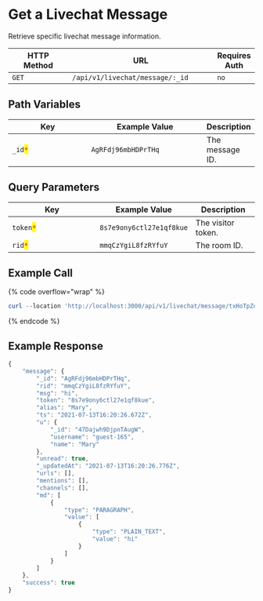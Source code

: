 # Get a Livechat Message

Retrieve specific livechat message information.

<table><thead><tr><th width="163">HTTP Method</th><th width="332">URL</th><th>Requires Auth</th></tr></thead><tbody><tr><td><code>GET</code></td><td><code>/api/v1/livechat/message/:_id</code></td><td><code>no</code></td></tr></tbody></table>

## Path Variables

<table><thead><tr><th width="186.33333333333331">Key</th><th width="249">Example Value</th><th>Description</th></tr></thead><tbody><tr><td><code>_id</code><mark style="color:red;"><code>*</code></mark></td><td><code>AgRFdj96mbHDPrTHq</code></td><td>The message ID.</td></tr></tbody></table>

## Query Parameters

<table><thead><tr><th width="163">Key</th><th>Example Value</th><th>Description</th></tr></thead><tbody><tr><td><code>token</code><mark style="color:red;"><code>*</code></mark></td><td><code>8s7e9ony6ctl27e1qf8kue</code></td><td>The visitor token.</td></tr><tr><td><code>rid</code><mark style="color:red;"><code>*</code></mark></td><td><code>mmqCzYgiL8fzRYfuY</code></td><td>The room ID.</td></tr></tbody></table>

## Example Call

{% code overflow="wrap" %}
```powershell
curl --location 'http://localhost:3000/api/v1/livechat/message/txHoTpZdqc5GaTbZ3?token=54fc5544030bcecda053311cb6b98920bdf953f242c1' \
```
{% endcode %}

## Example Response

```javascript
{
    "message": {
        "_id": "AgRFdj96mbHDPrTHq",
        "rid": "mmqCzYgiL8fzRYfuY",
        "msg": "hi",
        "token": "8s7e9ony6ctl27e1qf8kue",
        "alias": "Mary",
        "ts": "2021-07-13T16:20:26.672Z",
        "u": {
            "_id": "47Dajwh9DjpnTAugW",
            "username": "guest-165",
            "name": "Mary"
        },
        "unread": true,
        "_updatedAt": "2021-07-13T16:20:26.776Z",
        "urls": [],
        "mentions": [],
        "channels": [],
        "md": [
            {
                "type": "PARAGRAPH",
                "value": [
                    {
                        "type": "PLAIN_TEXT",
                        "value": "hi"
                    }
                ]
            }
        ]
    },
    "success": true
}
```
